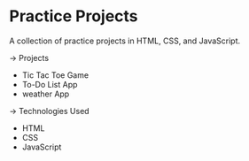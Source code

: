 # Practice Projects
A collection of practice projects in HTML, CSS, and JavaScript.

-> Projects
   -  Tic Tac Toe Game
   -  To-Do List App
   -  weather App

-> Technologies Used
   - HTML
   - CSS
   - JavaScript
